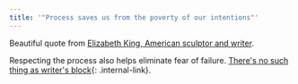 ```yaml
---
title: '"Process saves us from the poverty of our intentions"'
---
```


Beautiful quote from [Elizabeth King, American sculptor and writer](https://en.wikipedia.org/wiki/Elizabeth_King_(artist)).

Respecting the process also helps eliminate fear of failure. [There's no such thing as writer's block](/notes/no-such-thing-as-writers-block){: .internal-link}.